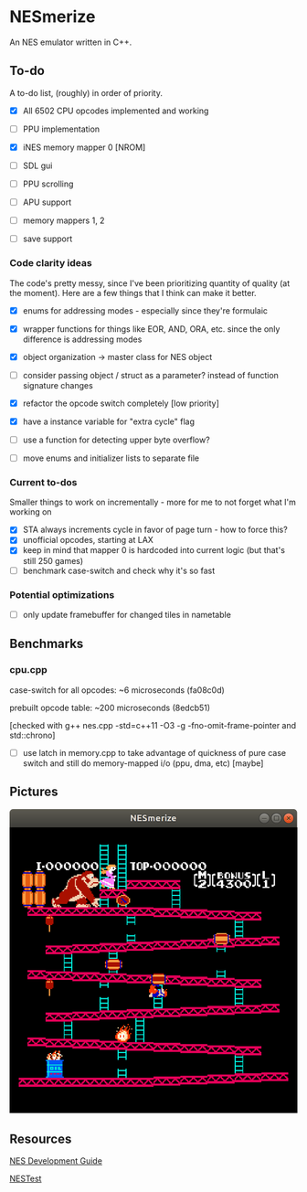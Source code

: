 # NESmerize

An NES emulator written in C++.


## To-do

A to-do list, (roughly) in order of priority.

- [x] All 6502 CPU opcodes implemented and working
- [ ] PPU implementation
- [x] iNES memory mapper 0 [NROM]
- [ ] SDL gui
- [ ] PPU scrolling
- [ ] APU support
- [ ] memory mappers 1, 2
- [ ] save support



### Code clarity ideas
The code's pretty messy, since I've been prioritizing quantity of quality (at the moment). Here are a few things that I think can make it better.
- [x] enums for addressing modes - especially since they're formulaic
- [x] wrapper functions for things like EOR, AND, ORA, etc. since the only difference is addressing modes
- [x] object organization -> master class for NES object
- [ ] consider passing object / struct as a parameter? instead of function signature changes
- [x] refactor the opcode switch completely [low priority]
- [x] have a instance variable for "extra cycle" flag
- [ ] use a function for detecting upper byte overflow?
- [ ] move enums and initializer lists to separate file


### Current to-dos

Smaller things to work on incrementally - more for me to not forget what I'm working on
- [x] STA always increments cycle in favor of page turn - how to force this?
- [x] unofficial opcodes, starting at LAX
- [x] keep in mind that mapper 0 is hardcoded into current logic (but that's still 250 games)
- [ ] benchmark case-switch and check why it's so fast

### Potential optimizations
- [ ] only update framebuffer for changed tiles in nametable


## Benchmarks
### cpu.cpp

case-switch for all opcodes: ~6 microseconds (fa08c0d)

prebuilt opcode table: ~200 microseconds (8edcb51)

[checked with g++ nes.cpp -std=c++11 -O3 -g -fno-omit-frame-pointer and std::chrono]

- [ ] use latch in memory.cpp to take advantage of quickness of pure case switch and still do memory-mapped i/o (ppu, dma, etc) [maybe]


## Pictures

![screencap of me sucking](img/dk.png)

## Resources

[NES Development Guide](http://nesdev.com/NESDoc.pdf)

[NESTest](http://www.qmtpro.com/~nes/misc/nestest.txt)
